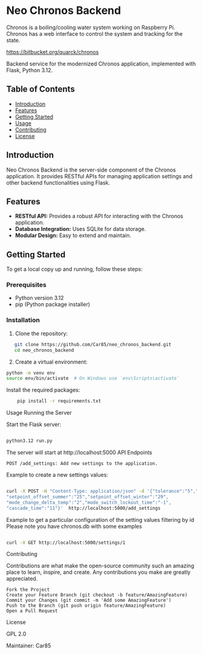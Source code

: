 # Neo Chronos Backend
Chronos is a boiling/cooling water system working on Raspberry Pi. Chronos has a web interface to control the system and tracking for the state. 

https://bitbucket.org/quarck/chronos

Backend service for the modernized Chronos application, implemented with Flask, Python 3.12.

## Table of Contents

- [Introduction](#introduction)
- [Features](#features)
- [Getting Started](#getting-started)
- [Usage](#usage)
- [Contributing](#contributing)
- [License](#license)

## Introduction

Neo Chronos Backend is the server-side component of the Chronos application. It provides RESTful APIs for managing application settings and other backend functionalities using Flask.

## Features

- **RESTful API:** Provides a robust API for interacting with the Chronos application.
- **Database Integration:** Uses SQLite for data storage.
- **Modular Design:** Easy to extend and maintain.

## Getting Started

To get a local copy up and running, follow these steps:

### Prerequisites

- Python version 3.12
- pip (Python package installer)

### Installation

1. Clone the repository:

```sh
   git clone https://github.com/Car85/neo_chronos_backend.git
   cd neo_chronos_backend
```

2. Create a virtual environment:

```sh
python -m venv env
source env/bin/activate  # On Windows use `env\Scripts\activate`
```
Install the required packages:

```sh
    pip install -r requirements.txt
```
Usage
Running the Server

Start the Flask server:

```sh

python3.12 run.py
```
The server will start at http://localhost:5000
API Endpoints

    POST /add_settings: Add new settings to the application.

Example to create a new settings values:

```sh

curl -X POST -H "Content-Type: application/json" -d '{"tolerance":"5","setpoint_min":"86","setpoint_max":"130",
"setpoint_offset_summer":"25","setpoint_offset_winter":"29",
"mode_change_delta_temp":"2","mode_switch_lockout_time":"-1",
"cascade_time":"11"}'  http://localhost:5000/add_settings

```

Example to get a particular configuration of the setting values filtering by id
Please note you have chronos.db with some examples

```sh

curl -X GET http://localhost:5000/settings/1
```


Contributing

Contributions are what make the open-source community such an amazing place to learn, inspire, and create. Any contributions you make are greatly appreciated.

    Fork the Project
    Create your Feature Branch (git checkout -b feature/AmazingFeature)
    Commit your Changes (git commit -m 'Add some AmazingFeature')
    Push to the Branch (git push origin feature/AmazingFeature)
    Open a Pull Request

License

GPL 2.0

Maintainer: Car85

